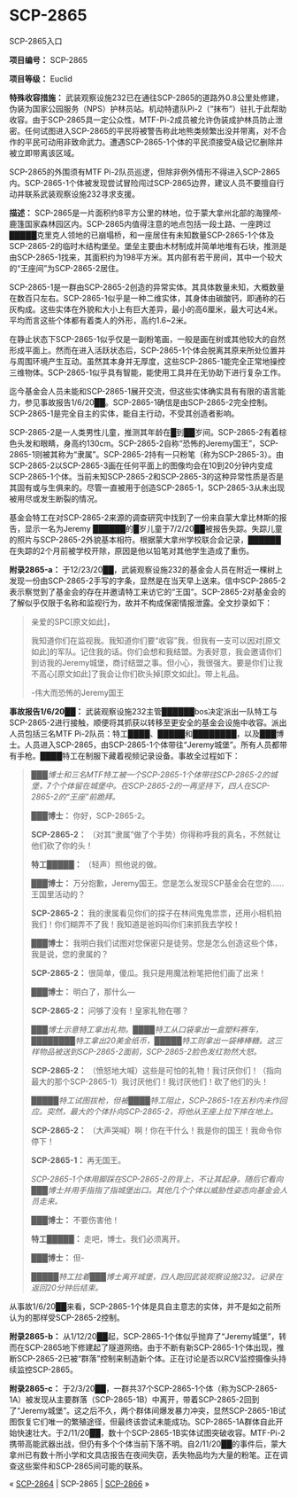 # SCP-2865
                        




SCP-2865入口



**项目编号：** SCP-2865

**项目等级：** Euclid

**特殊收容措施：** 武装观察设施232已在通往SCP-2865的道路外0.8公里处修建，伪装为国家公园服务（NPS）护林员站。机动特遣队Pi-2（“抹布”）驻扎于此帮助收容。由于SCP-2865具一定公众性，MTF-Pi-2成员被允许伪装成护林员防止泄密。任何试图进入SCP-2865的平民将被警告称此地熊类频繁出没并带离，对不合作的平民可动用非致命武力。遭遇SCP-2865-1个体的平民须接受A级记忆删除并被立即带离该区域。

SCP-2865的外围须有MTF Pi-2队员巡逻，但除非例外情形不得进入SCP-2865 内。SCP-2865-1个体被发现尝试冒险闯过SCP-2865边界，建议人员不要擅自行动并联系武装观察设施232寻求支援。

**描述：** SCP-2865是一片面积约8平方公里的林地，位于蒙大拿州北部的海狸颅-鹿篷国家森林园区内。SCP-2865内值得注意的地点包括一段土路、一座跨过█████克里克人领地的已崩塌桥，和一座居住有未知数量SCP-2865-1个体及SCP-2865-2的临时木结构堡垒。堡垒主要由木材制成并简单地堆有石块，推测是由SCP-2865-1找来，其面积约为198平方米。其内部有若干房间，其中一个较大的“王座间”为SCP-2865-2居住。

SCP-2865-1是一群由SCP-2865-2创造的异常实体。其具体数量未知，大概数量在数百只左右。SCP-2865-1似乎是一种二维实体，其身体由碳酸钙，即通称的石灰构成。这些实体在外貌和大小上有巨大差异，最小的高6厘米，最大可达4米。平均而言这些个体都有着类人的外形，高约1.6~2米。

在静止状态下SCP-2865-1似乎仅是一副粉笔画，一般是画在树或其他较大的自然形成平面上。然而在进入活跃状态后，SCP-2865-1个体会脱离其原来所处位置并与周围环境产生互动。虽然其本身并无厚度，这些SCP-2865-1能完全正常地操控三维物体。SCP-2865-1似乎具有智能，能使用工具并在无协助下进行复杂工作。

迄今基金会人员未能和SCP-2865-1展开交流，但这些实体确实具有有限的语言能力，参见事故报告1/6/20██。SCP-2865-1确信是由SCP-2865-2完全控制。SCP-2865-1是完全自主的实体，能自主行动，不受其创造者影响。

SCP-2865-2是一人类男性儿童，推测其年龄在█到██岁间。SCP-2865-2有着棕色头发和眼睛，身高约130cm。SCP-2865-2自称“恐怖的Jeremy国王”，SCP-2865-1则被其称为“隶属”。SCP-2865-2持有一只粉笔（称为SCP-2865-3）。由SCP-2865-2以SCP-2865-3画在任何平面上的图像均会在10到20分钟内变成SCP-2865-1个体。当前未知SCP-2865-2和SCP-2865-3的这种异常性质是否是其固有或与生俱来的。尽管一直被用于创造SCP-2865-1，SCP-2865-3从未出现被用尽或发生断裂的情况。

基金会特工在对SCP-2865-2来源的调查研究中找到了一份来自蒙大拿比林斯的报告，显示一名为Jeremy ██████的█岁儿童于7/2/20██被报告失踪。失踪儿童的照片与SCP-2865-2外貌基本相符。根据蒙大拿州学校联合会记录，██████在失踪的2个月前被学校开除，原因是他以铅笔对其他学生造成了重伤。

**附录2865-a：** 于12/23/20██，武装观察设施232的基金会人员在附近一棵树上发现一份由SCP-2865-2手写的字条，显然是在当天早上送来。信中SCP-2865-2表示察觉到了基金会的存在并邀请特工来访它的“王国”。SCP-2865-2对基金会的了解似乎仅限于名称和监视行为，故并不构成保密情报泄露。全文抄录如下：


> 亲爱的SPC[原文如此]，
> 
> 我知道你们在监视我。我知道你们要“收容”我，但我有一支可以因对[原文如此]的军队。记住我的话。你们会想和我结盟。为表好意，我会邀请你们到访我的Jeremy城堡，商讨结盟之事。但小心，我很强大。要是你们让我不高心[原文如此]了我会让你们砍头掉[原文如此]。带上礼品。
> 
> -伟大而恐怖的Jeremy国王
> 

**事故报告1/6/20██：** 武装观察设施232主管██████bos决定派出一队特工与SCP-2865-2进行接触，顺便将其抓获以转移至更安全的基金会设施中收容。派出人员包括三名MTF Pi-2队员：特工████、█████和████████，以及███博士。人员进入SCP-2865，由SCP-2865-1个体带往“Jeremy城堡”。所有人员都带有手枪。████特工在制服下藏着视频记录设备。事故全过程如下：


> *███博士和三名MTF特工被一个SCP-2865-1个体带往SCP-2865-2的城堡，7个个体留在城堡中。在SCP-2865-2的一再坚持下，四人在SCP-2865-2的“王座”前跪拜。* 
> 
> **███博士：** 你好，SCP-2865-2。
> 
> **SCP-2865-2：** （对其“隶属”做了个手势）你得称呼我的真名，不然就让他们砍了你的头！
> 
> **特工█████：** （轻声）照他说的做。
> 
> **███博士：** 万分抱歉，Jeremy国王。您是怎么发现SCP基金会在您的……王国里活动的？
> 
> **SCP-2865-2：** 我的隶属看见你们的探子在林间鬼鬼祟祟，还用小相机拍我们！你们糊弄不了我！我知道是爸妈叫你们来抓我去学校！
> 
> **███博士：** 我明白我们试图对您保密只是徒劳。您是怎么创造这些个体，我是说，您的隶属的？
> 
> **SCP-2865-2：** 很简单，傻瓜。我只是用魔法粉笔把他们画了出来！
> 
> **███博士：** 明白了，那什么—
> 
> **SCP-2865-2：** 问够了没有！皇家礼物在哪？
> 
> *███博士示意特工拿出礼物。████特工从口袋拿出一盒塑料赛车，████████特工拿出20美金纸币，█████特工则拿出一袋棒棒糖。这三样物品被送到SCP-2865-2面前，SCP-2865-2脸色发红勃然大怒。* 
> 
> **SCP-2865-2：** （愤怒地大喊）这些是可怕的礼物！我讨厌你们！（指向最大的那个SCP-2865-1）我讨厌他们！我讨厌他们！砍了他们的头！
> 
> *█████特工试图拔枪，但被████特工阻止，SCP-2865-1在五秒内未作回应。突然，最大的个体扑向SCP-2865-2，将他从王座上拉下摔在地上。* 
> 
> **SCP-2865-2：** （大声哭喊）啊！你在干什么！我是你的国王！我命令你停下！
> 
> **SCP-2865-1：** 再无国王。
> 
> *SCP-2865-1个体用脚踩在SCP-2865-2的背上，不让其起身。随后它看向███博士并用手指指了指城堡出口。其他几个个体以威胁性姿态向基金会人员走来。* 
> 
> **███博士：** 不要伤害他！
> 
> **特工█████：** 走吧，博士。我们必须离开。
> 
> **███博士：** 但-
> 
> *█████特工拉着███博士离开城堡，四人跑回武装观察设施232。记录在返回20分钟后结束。* 
> 

从事故1/6/20██来看，SCP-2865-1个体是具自主意志的实体，并不是如之前所认为的那样受SCP-2865-2控制。

**附录2865-b：** 从1/12/20██起，SCP-2865-1个体似乎抛弃了“Jeremy城堡”，转而在SCP-2865地下修建起了隧道网络。由于不断有新SCP-2865-1个体出现，推断SCP-2865-2已被“群落”控制来制造新个体。正在讨论是否以RCV监控摄像头持续监控SCP-2865。

**附录2865-c：** 于2/3/20██，一群共37个SCP-2865-1个体（称为SCP-2865-1A）被发现从主要群落（SCP-2865-1B）中离开，带着SCP-2865-2回到了“Jeremy城堡”。这之后不久，两个群体间爆发暴力冲突，显然SCP-2865-1B试图恢复它们唯一的繁殖途径，但最终该尝试未能成功。SCP-2865-1A群体自此开始快速壮大。于2/11/20██，数十个SCP-2865-1B实体试图突破收容。MTF-Pi-2携带高能武器出战，但仍有多个个体当前下落不明。自2/11/20██的事件后，蒙大拿州已有数十所小学和文具店报告在夜间失窃，丢失物品均为大量的粉笔。正在调查这些案件和SCP-2865间可能的联系。



« [SCP-2864](/scp-2864) | SCP-2865 | [SCP-2866](/scp-2866) »





                    